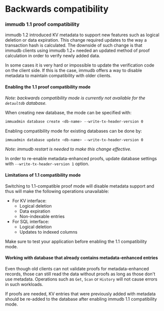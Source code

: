 # Backwards compatibility

<WrappedSection>

### immudb 1.1 proof compatibility

immudb 1.2 introduced KV metadata to support new features such as logical deletion or data expiration.
This change required updates to the way a transaction hash is calculated.
The downside of such change is that immudb clients using immudb 1.2+
needed an updated method of proof calculation in order to verify newly added data.

In some cases it is very hard or impossible to update the verification code on the client side.
If this is the case, immudb offers a way to disable metadata to maintain compatibility with older clients.

#### Enabling the 1.1 proof compatibility mode

*Note: backwards compatibility mode is currently not available for the `detaultdb` database.*

When creating new database, the mode can be specified with:

```sh
immuadmin database create <db-name> --write-tx-header-version 0
```

Enabling compatibility mode for existing databases can be done by:

```sh
immuadmin database update <db-name> --write-tx-header-version 0
```

*Note: immudb restart is needed to make this change effective.*

In order to re-enable metadata-enhanced proofs,
update database settings with `--write-tx-header-version 1` option.

#### Limitations of 1.1 compatibility mode

Switching to 1.1-compatible proof mode will disable metadata support and thus will make the following operations unavailable:

* For KV interface:
  * Logical deletion
  * Data expiration
  * Non-indexable entries
* For SQL interface:
  * Logical deletion
  * Updates to indexed columns

Make sure to test your application before enabling the 1.1 compatibility mode.

#### Working with database that already contains metadata-enhanced entries

Even though old clients can not validate proofs for metadata-enhanced records,
those can still read the data without proofs as long as those don't use metadata.
Operations such as `Get`, `Scan` or `History` will not cause errors in such workloads.

If proofs are needed, KV entries that were previously added with metadata should
be re-added to the database after enabling immudb 1.1 compatibility mode.

</WrappedSection>
